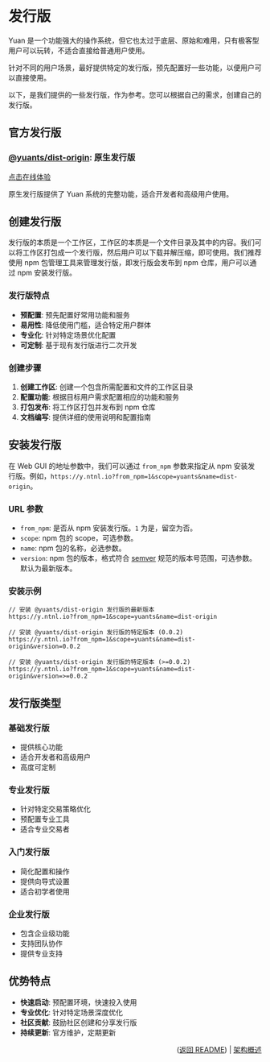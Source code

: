 # 发行版

Yuan 是一个功能强大的操作系统，但它也太过于底层、原始和难用，只有极客型用户可以玩转，不适合直接给普通用户使用。

针对不同的用户场景，最好提供特定的发行版，预先配置好一些功能，以便用户可以直接使用。

以下，是我们提供的一些发行版，作为参考。您可以根据自己的需求，创建自己的发行版。

## 官方发行版

### [@yuants/dist-origin](distributions/origin): 原生发行版

[点击在线体验](https://y.ntnl.io?from_npm=1&scope=yuants&name=dist-origin)

原生发行版提供了 Yuan 系统的完整功能，适合开发者和高级用户使用。

## 创建发行版

发行版的本质是一个工作区，工作区的本质是一个文件目录及其中的内容。我们可以将工作区打包成一个发行版，然后用户可以下载并解压缩，即可使用。我们推荐使用 npm 包管理工具来管理发行版，即发行版会发布到 npm 仓库，用户可以通过 npm 安装发行版。

### 发行版特点

- **预配置**: 预先配置好常用功能和服务
- **易用性**: 降低使用门槛，适合特定用户群体
- **专业化**: 针对特定场景优化配置
- **可定制**: 基于现有发行版进行二次开发

### 创建步骤

1. **创建工作区**: 创建一个包含所需配置和文件的工作区目录
2. **配置功能**: 根据目标用户需求配置相应的功能和服务
3. **打包发布**: 将工作区打包并发布到 npm 仓库
4. **文档编写**: 提供详细的使用说明和配置指南

## 安装发行版

在 Web GUI 的地址参数中，我们可以通过 `from_npm` 参数来指定从 npm 安装发行版。例如，`https://y.ntnl.io?from_npm=1&scope=yuants&name=dist-origin`。

### URL 参数

- `from_npm`: 是否从 npm 安装发行版。`1` 为是，留空为否。
- `scope`: npm 包的 scope，可选参数。
- `name`: npm 包的名称，必选参数。
- `version`: npm 包的版本，格式符合 [semver](https://semver.org/) 规范的版本号范围，可选参数。默认为最新版本。

### 安装示例

```
// 安装 @yuants/dist-origin 发行版的最新版本
https://y.ntnl.io?from_npm=1&scope=yuants&name=dist-origin

// 安装 @yuants/dist-origin 发行版的特定版本 (0.0.2)
https://y.ntnl.io?from_npm=1&scope=yuants&name=dist-origin&version=0.0.2

// 安装 @yuants/dist-origin 发行版的特定版本 (>=0.0.2)
https://y.ntnl.io?from_npm=1&scope=yuants&name=dist-origin&version=>=0.0.2
```

## 发行版类型

### 基础发行版

- 提供核心功能
- 适合开发者和高级用户
- 高度可定制

### 专业发行版

- 针对特定交易策略优化
- 预配置专业工具
- 适合专业交易者

### 入门发行版

- 简化配置和操作
- 提供向导式设置
- 适合初学者使用

### 企业发行版

- 包含企业级功能
- 支持团队协作
- 提供专业支持

## 优势特点

- **快速启动**: 预配置环境，快速投入使用
- **专业优化**: 针对特定场景深度优化
- **社区贡献**: 鼓励社区创建和分享发行版
- **持续更新**: 官方维护，定期更新

<p align="right">(<a href="../../README.md">返回 README</a>) | <a href="architecture-overview.md">架构概述</a></p>
